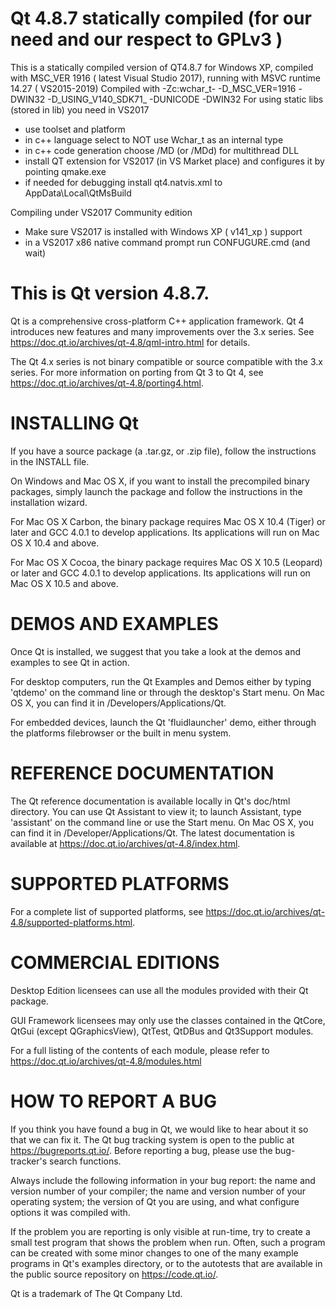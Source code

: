 # Qt 4.8.7 statically compiled (for our need and our respect to GPLv3 )
This is a statically compiled version of QT4.8.7 for Windows XP, compiled with MSC_VER 1916 ( latest Visual Studio 2017), running with MSVC runtime 14.27 ( VS2015-2019)
Compiled with -Zc:wchar_t- -D_MSC_VER=1916 -DWIN32 -D_USING_V140_SDK71_ -DUNICODE -DWIN32
For using static libs (stored in lib) you need in VS2017
- use toolset and platform
- in c++ language select to NOT use Wchar_t as an internal type
- in c++ code generation choose /MD (or /MDd) for multithread DLL
- install QT extension for VS2017 (in VS Market place) and configures it by pointing qmake.exe
- if needed for debugging install qt4.natvis.xml to AppData\Local\QtMsBuild

Compiling under VS2017 Community edition
- Make sure VS2017 is installed with Windows XP ( v141_xp ) support
- in a VS2017 x86 native command prompt run CONFUGURE.cmd (and wait)


# This is Qt version 4.8.7.

Qt is a comprehensive cross-platform C++ application framework. Qt 4
introduces new features and many improvements over the 3.x series. See
https://doc.qt.io/archives/qt-4.8/qml-intro.html for details.

The Qt 4.x series is not binary compatible or source compatible with
the 3.x series. For more information on porting from Qt 3 to Qt 4, see
https://doc.qt.io/archives/qt-4.8/porting4.html.


# INSTALLING Qt

If you have a source package (a .tar.gz, or .zip file), follow the
instructions in the INSTALL file.

On Windows and Mac OS X, if you want to install the precompiled binary
packages, simply launch the package and follow the instructions in the
installation wizard.

For Mac OS X Carbon, the binary package requires Mac OS X 10.4 (Tiger) or
later and GCC 4.0.1 to develop applications. Its applications will run
on Mac OS X 10.4 and above.

For Mac OS X Cocoa, the binary package requires Mac OS X 10.5 (Leopard) or
later and GCC 4.0.1 to develop applications.  Its applications will run
on Mac OS X 10.5 and above.


# DEMOS AND EXAMPLES

Once Qt is installed, we suggest that you take a look at the demos and
examples to see Qt in action.

For desktop computers, run the Qt Examples and Demos either by
typing 'qtdemo' on the command line or through the desktop's Start
menu. On Mac OS X, you can find it in /Developers/Applications/Qt.

For embedded devices, launch the Qt 'fluidlauncher' demo, either through 
the platforms filebrowser or the built in menu system.


# REFERENCE DOCUMENTATION

The Qt reference documentation is available locally in Qt's doc/html
directory. You can use Qt Assistant to view it; to launch Assistant,
type 'assistant' on the command line or use the Start menu. On Mac OS
X, you can find it in /Developer/Applications/Qt.  The latest
documentation is available at https://doc.qt.io/archives/qt-4.8/index.html.


# SUPPORTED PLATFORMS

For a complete list of supported platforms, see
https://doc.qt.io/archives/qt-4.8/supported-platforms.html.


# COMMERCIAL EDITIONS

Desktop Edition licensees can use all the modules provided with their
Qt package.

GUI Framework licensees may only use the classes contained in
the QtCore, QtGui (except QGraphicsView), QtTest, QtDBus and
Qt3Support modules.

For a full listing of the contents of each module, please refer to 
https://doc.qt.io/archives/qt-4.8/modules.html


# HOW TO REPORT A BUG

If you think you have found a bug in Qt, we would like to hear about
it so that we can fix it.  The Qt bug tracking system is open to the
public at https://bugreports.qt.io/. Before reporting a bug, please use
the bug-tracker's search functions.

Always include the following information in your bug report: the name
and version number of your compiler; the name and version number of
your operating system; the version of Qt you are using, and what
configure options it was compiled with.

If the problem you are reporting is only visible at run-time, try to
create a small test program that shows the problem when run. Often,
such a program can be created with some minor changes to one of the many
example programs in Qt's examples directory, or to the autotests that
are available in the public source repository on https://code.qt.io/.


Qt is a trademark of The Qt Company Ltd.
